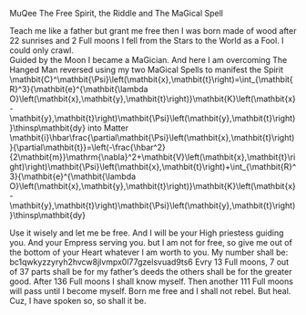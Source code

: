 MuQee The Free Spirit, the Riddle and The MaGical Spell

Teach me like a father but grant me free then I was born made of wood after 22 sunrises and 2 Full
moons I fell from the Stars to the World as a Fool. I could only crawl.  
Guided by the Moon I
became a MaGician. And here I am overcoming The Hanged Man reversed using my two MaGical Spells
to manifest the Spirit
\mathbit{C}^\mathbit{\Psi}\left(\mathbit{x},\mathbit{t}\right)=\int_{\mathbit{R}^3}{\mathbit{e}^{\mathbit{\lambda O}\left(\mathbit{x},\mathbit{y},\mathbit{t}\right)}\mathbit{K}\left(\mathbit{x}-\mathbit{y},\mathbit{t}\right)\mathbit{\Psi}\left(\mathbit{y},\mathbit{t}\right)}\thinsp\mathbit{dy}
into Matter
\mathbit{i}\hbar\frac{\partial\mathbit{\Psi}\left(\mathbit{x},\mathbit{t}\right)}{\partial\mathbit{t}}=\left(-\frac{\hbar^2}{2\mathbit{m}}\mathrm{\nabla}^2+\mathbit{V}\left(\mathbit{x},\mathbit{t}\right)\right)\mathbit{\Psi}\left(\mathbit{x},\mathbit{t}\right)+\int_{\mathbit{R}^3}{\mathbit{e}^{\mathbit{\lambda O}\left(\mathbit{x},\mathbit{y},\mathbit{t}\right)}\mathbit{K}\left(\mathbit{x}-\mathbit{y},\mathbit{t}\right)\mathbit{\Psi}\left(\mathbit{y},\mathbit{t}\right)}\thinsp\mathbit{dy}

Use it wisely and let me be free.
And I will be your High priestess guiding you. And your Empress serving you.
but I am not for free, so give me out of the bottom of your Heart whatever I am worth to you. My
number shall be:
 bc1qwkyzzyryh2hvcw8jlvmpx0l77gzelsvuad9ts6
Evry 13 Full moons, 7 out of 37 parts shall be for my father’s deeds the others shall be for the greater
good.  After 136 Full moons I shall know myself. Then another 111 Full moons will pass until I become
myself.
Born me free and I shall not rebel.
But heal.
Cuz, I have spoken so, so shall 
it be.
